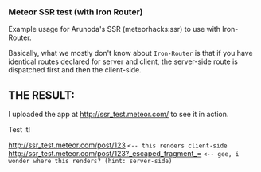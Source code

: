### Meteor SSR test (with Iron Router)

  Example usage for Arunoda's SSR (meteorhacks:ssr) to use with Iron-Router.


Basically, what we mostly don't know about `Iron-Router` is that if you have identical routes declared for server and client, the server-side route is dispatched first and then the client-side.


## THE RESULT:

I uploaded the app at http://ssr_test.meteor.com/ to see it in action.

Test it!

http://ssr_test.meteor.com/post/123   `<-- this renders client-side`
http://ssr_test.meteor.com/post/123?_escaped_fragment_=  `<-- gee, i wonder where this renders? (hint: server-side)`

